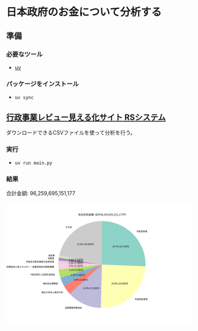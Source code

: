 # 日本政府のお金について分析する

## 準備
### 必要なツール
- [uv](https://docs.astral.sh/uv/)

### パッケージをインストール
- `uv sync`

## [行政事業レビュー見える化サイト RSシステム](https://rssystem.go.jp/notice)
ダウンロードできるCSVファイルを使って分析を行う。

### 実行
- `uv run main.py`

### 結果
合計金額: 96,259,695,151,177

![支出先の金額](./output/支出先別金額.png)
